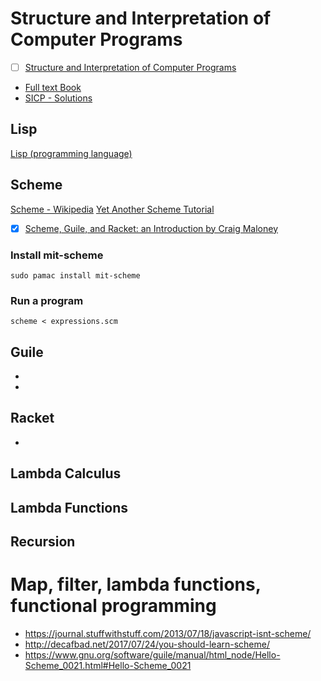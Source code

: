 # Structure and Interpretation of Computer Programs

- [ ] [Structure and Interpretation of Computer Programs](https://www.goodreads.com/book/show/43713.Structure_and_Interpretation_of_Computer_Programs)
- [Full text Book](https://mitpress.mit.edu/sites/default/files/sicp/full-text/book/book.html)
- [SICP - Solutions](http://community.schemewiki.org/?SICP-Solutions)

## Lisp

[Lisp (programming language)](https://en.wikipedia.org/wiki/Lisp_(programming_language))

## Scheme

[Scheme - Wikipedia](https://en.wikipedia.org/wiki/Scheme_%28programming_language)
[Yet Another Scheme Tutorial](http://www.shido.info/lisp/idx_scm_e.html?ref=hackr.io)
- [x] [Scheme, Guile, and Racket: an Introduction by Craig Maloney](https://www.youtube.com/watch?v=Kq-4nhIktes)

### Install mit-scheme

`sudo pamac install mit-scheme`

### Run a program

`scheme < expressions.scm`

## Guile

- [](https://www.gnu.org/software/guile/)
- [](https://www.gnu.org/software/guile/manual/)

## Racket
- [](https://racket-lang.org/)

## Lambda Calculus

## Lambda Functions

## Recursion

# Map, filter, lambda functions, functional programming

- https://journal.stuffwithstuff.com/2013/07/18/javascript-isnt-scheme/
- http://decafbad.net/2017/07/24/you-should-learn-scheme/
- https://www.gnu.org/software/guile/manual/html_node/Hello-Scheme_0021.html#Hello-Scheme_0021
